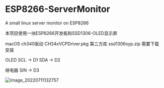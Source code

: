 # ESP8266-ServerMonitor
A small linux server monitor on ESP8266

本项目使用一块ESP8266开发板和SSD1306-OLED显示屏

macOS ch340驱动 CH34xVCPDriver.pkg
第三方库 ssd1306syp.zip 需要下载安装

OLED
SCL -> D1
SDA -> D2

继电器
SIN -> D3

![image_20220711132757](https://user-images.githubusercontent.com/58361983/178203704-753173c9-e4dd-4cc7-85fe-2e479d67a361.jpg)
